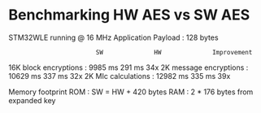 # Benchmarking HW AES vs SW AES

STM32WLE running @ 16 MHz
Application Payload : 128 bytes

                            SW              HW              Improvement
16K block encryptions :     9985 ms         291 ms          34x
2K message encryptions :    10629 ms        337 ms          32x
2K MIc calculations :       12982 ms        335 ms          39x

Memory footprint
ROM : SW = HW + 420 bytes
RAM : 2 * 176 bytes from expanded key